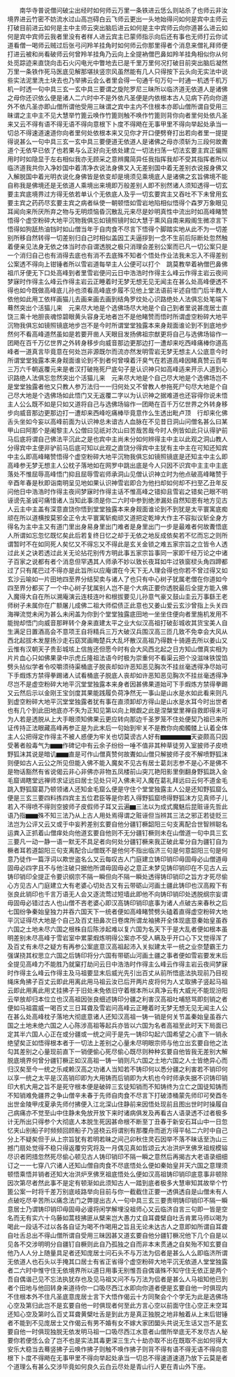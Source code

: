 <!-- { "loadSidebar": true } -->
　　南华寺普说僧问破尘出经时如何师云万里一条铁进云恁么则站杀了也师云非汝境界进云竹密不妨流水过山高岂碍白云飞师云更出一头地始得问如何是宾中主师云打破目前进云如何是主中主师云突出脑后进云如何是主中宾师云向你道甚么进云如何是宾中宾师云我者里没有者样人进云宾主已蒙师指示向后还有事也无师打云你试道看僧一喝师云贼过后张弓问羚羊挂角时如何师云你那里得者个消息来僧礼拜师便打进云被和尚看破师云何曾羚羊挂角乃云向上全提衲僧巴鼻如羚羊挂角相似你从何处觅踪迹来直饶向击石火闪电光中瞥地去已是千里万里何况打破目前突出脑后凝然万里一条铁作死马医底见解那堪扶竖宗风虽然能有几人只得按下云头向无实法中说些实法泥里洗土块去也乃举拂云会么者里会得一句通千句万句一时通一机透千机万机一时透一句中具三玄一玄中具三要谓之旋陀罗尼三昧所以临济道无依道人是诸佛之母你还识依么便是诸人二六时中不是外依凡圣便是内依根本古人见病下药向你道外不依凡圣亦即山僧所谓他受用三昧谓之宾中主内不住根本亦即山僧所谓自受用三昧谓之主中主不见大慧举竹篦云唤作竹篦则触不唤作竹篦则背你向者里何处依凡圣来又云不得有语不得无语不得向意根下卜度不得飏在无事甲里不得向举起处承当一切总不得速道速道你向者里何处依根本来又见你才开口便劈脊打出若向者里一提提得说甚么一句中具三玄一玄中具三要便道无依道人是诸佛之母亦须斩为三段何故聻道个无依早已依了也若果与么正好向无依处建立一切法扫荡一切法玄要主宾正偏照用时时如隐显于左右相似我亦无顾采之意辨魔简异任我指挥我却不受其指挥者所以临济道我共你入净妙国中着清净衣说法身佛又入无差别国中着无差别衣说报身佛又入解脱国中着光明衣说化身佛皆是依变却是境须见乘境底人是诸佛之玄旨佛境不能自称我是佛境还是无依道人乘境出来境即万般差别人即不别然诸人须知透得一切玄要主宾底境界过方得无依若单认个无依底人及乎一切玄要宾主又吞吐不下未曾用玄要主宾之药药尽玄要主宾之病者纵使一朝顿悟如雪岩地陷相似悟得个森罗万象眼见耳闻向来所厌所弃之物与无明烦恼昏沉散乱元来尽是妙明真性中流出时如高峰睹赞悟得个虚空粉碎大地平沉物我俱忘如镜照镜时如大慧于熏风自南来殿阁生微凉言下悟得如狗舐热油铛时如山僧当年于自肉食不尽言下悟得个脚踏实地从此不为一切差别所移自然转得一切差别归自己时相似盖因工夫逼拶到一念不生前后际断处忽然触着便亲见法身无依之体当时亦自谓透脱之极只消理会差别公案而已凡一切公案只是一个消归自己也有消得去底也有消不去底殊不知者个悟处作业法我未忘入不得差别公案透不得向上钳锤者所以雪岩道每举主人公便可以打个　跳莫教举着衲僧巴鼻佛祖爪牙便无下口处高峰到者里雪岩便问云日中浩浩时作得主么峰云作得主岩云夜间梦寐时作得主么峰云作得主岩云正睡着时无梦无想无见无闻主在甚么处高峰便透不得也如今既做高峰底儿孙也须看高峰底步履不见他上堂法语前半述自悟门后半教人依他如此用工依样画猫儿去画来画去画到结角罗纹处心识路绝处人法俱忘处笔端下蓦然突出个活猫儿来　元来尽大地是个选佛场尽大地是个自己到者里说甚庞居士直饶三乘十地胆丧魂惊碧眼黄头容身无地者岂不是他睹赞而悟时所谓虚空粉碎大地平沉物我俱忘如镜照镜底地步岂不是今时所谓堂堂独露本来身觌面谁论到不到底地步然何不看高峰道然虽如是若要开凿人天眼目发扬佛祖宗猷更将自己与选佛场镕作一团飏在百千万亿世界之外转身移步向威音那边更那边打一遭却来吃西峰痛棒你道高峰者一道真言毕竟意在何处岂非源既尔而流亦然发明雪岩无梦无想主人公底意今时所谓堂堂独露本来身觌面谁论到不到者何曾嗅着汗臭气在若道高峰因睹真赞云百年三万六千朝返覆元来是者汉打破拖死尸底句子是认识神只如高峰适来开示人道到心识路绝人法俱忘忽然突出个活猫儿来　元来尽大地是个自己尽大地是个选佛场岂不是堂堂独露者他又只教人参万法归一一归何处又不曾教人参拖死尸句尽大地是个自己尽大地是个选佛场如此悟门又无返覆二字以为认识神之据难道也还容得你说未悟主人公么既不如是只如又道将自己与选佛场镕作一团飏在百千万亿世界之外转身移步向威音那边更那边打一遭却来西峰吃痛棒毕竟意作么生透出毗卢顶　行却来化佛舌头坐如今妄以高峰前面为认识神总未谙古人血脉在不见昔日洞山问僧名甚么曰某甲山曰阿那个是阇黎主人公僧曰见祇对次山曰苦哉苦哉今时人例皆如此只认得驴前马后底将谓自己佛法平沉此之是也宾中主尚未分如何辨得主中主以此观之洞山教人分得宾中主便非驴前马后底可知以此观之直饶分得宾中主犹有主中主在可知还知宾中主么即高峰睹赞悟得个虚空粉碎大地平沉物我俱忘如镜照镜底是还知主中主么即高峰参无梦无想主人公枕子落地如在网罗中跳出底是今人只因不识宾中主主中主底落处不惟屈辱高峰悟门抑且屈辱雪岩师承洞山见僧认识神立时为他点破高峰睹赞于辛酉年春是秋即诣南明呈见地如果认识神雪岩即合为他扫却如何却不扫至乙丑年反问他日中浩浩时作得主夜间梦寐时作得主话不惟高峰之错抑且雪岩之错矣己眼不明诬谤先圣诚可痛惜诸人当知此事须是你二六时中参到绝渗漏处自然知恩有地方见古人云主中主盖有深意直饶你悟到堂堂独露本来身觌面谁论到不到犹是太平寰寓底痴顽在所以道横按莫邪全正令太平寰寓斩痴顽又道把定乾坤大作主不容拟议斩全身方得名为主中主又有道门里出身易身里出门难者是身里出门一步是最难者何故聻悟底人所谓如忘忽忆既忆矣此后若复终日忆之却于无依之地反成依矣若不忆而忘之则所谓暂时不在如同死人矣忆又不得忘又不得此是玄关金锁之难五家宗旨之立皆令人透过此关之诀若透过此关无论拈花别传方明此事五家宗旨事同一家即千经万论之中诸子百家之说都有者个消息但罕遇其人师承不妙以致长夜耳如牛过铁窗棂头角四蹄都过了只有尾巴过不得亦是此旨所以应庵谓在今天下无人理会得也你若不曾过得又如玄沙云喻如一片田地四至界分结契卖与诸人了也只有中心树子犹属老僧在你道如今四至界分都买了一个中心树子犹属别人岂不是个大病正要你透脱最后全提方能入佛入魔得大自在所以溯庵演云连枝连叶和根拔要见儿孙意气豪又鼓山圭云万事繇王老师树子未属你在广额屠儿成佛二祖大师偿债正此意也又姜山爱云玄沙曾指上头关四海禅流觉未闲为甚么未闲盖为你到个堂堂独露底田地一坐坐住便向者里施机发用不能抛却悟门向威音那畔转个身来直建太平之业大似汉高祖打破彭城收其货宝美人自生满足日置酒高会不意项王自将精兵三万大破汉兵围汉高三匝几致不免幸会大风从西北起拔木发屋扬沙走石窈冥画晦楚兵大乱坏散汉高祖乃得数十骑遁去所以姜山又云惟有汉朝天子贵彭城垓上信旌还但愿今时有会大风西北起之日方知山僧真实相为片片血心只如佛果录中示虎丘隆祖法语今时极为崇重何不看渠云把个没滋味铁馂馅劈头拈似学者令咬嚼须待渠桶底子脱丧却如许恶知恶见胸次不挂丝毫透得净尽始可下手煆炼方禁得拳踢诸人试看桶底子脱底人丧却如许恶知恶见胸次不挂丝毫透得净尽岂不是虚空粉碎大地平沉堂堂独露本来身者因甚佛果道始可下手煆炼方禁得拳踢又云然后示以金刚王宝剑度其果能践履负荷净然无一事山是山水是水如此看来则凡到虚空粉碎大地平沉堂堂独露者犹有事在直须卸却方得山是山水是水耳今时出世者也有几个到此田地底亦不失为正知见第以向上眼觑之此是涅槃堂里禅自救即得未可为人若是透脱从上大手眼须知佛果云更应转向那边千圣罗笼不住处便契乃祖已来所证传持正法眼藏高峰再参正是为此末后一句始到牢关不是教你向痴髑髅上认着全体主人公把得定作得主不被人惑便为牢关也切莫谤古人好有▆▆▆▆▆天姿颇高只因受著者般毒气为▆▆作碑记中有云余子纷纷一唾不值非其种草徒劳入室披师子皮喷野狐沫其说是暗讥▆▆直是可作山僧真赞何故聻如山僧只解披师子皮不解喷野狐沫则便如古人云公之所见但能入佛不能入魔矣不见古有居士葛剡志参不是心不是佛不是物话豁然有省说偈云非心非佛亦非物五凤楼前山突兀艳阳影里倒翻身野狐跳入金毛窟谒瞎堂远禅师求证远曰居士见处只可入佛未可入魔在葛礼拜远曰云何不道金毛跳入野狐窟葛乃顿领诸人还知金毛窟么便是守住个堂堂独露主人公是还知野狐窟么便是三玄三要四料拣四宾主五位君臣等是你若入得野狐窟喷得野狐沫方见真师子儿若入不得喷不得则空披师子皮假师子耳又云遍▆三法以为成式魔魅后昆赃诬先哲此语乃指▆▆殊不知三法乃从上古人用处焉得谓之赃诬但当辨其三法之邪正若徒贬三法岂为公评又云又或于中妄矜差别玄要自他分疆钉橛韶阳三句支离配合世智辨聪名运粪入正抓着山僧痒处向他道玄要自他则不无分疆钉橛则未在山僧道一句中具三玄三要凡一动一静一语一默无不具足者向何处分疆钉橛来我正破此辈分自为疆钉自为橛者耳若道韶阳三句支离配合山僧既不是他何不指出临济三句是何意韶阳三句是何意乃徒作一篇浮词以欺世盗名么又云每叹古人门庭建立铸印销印毋固毋必山僧道毋固毋必四字且不与他注破只据他所谓毋固毋必之意正未梦见铸印销印在不见古人云铸印销印全提正令要识纲宗不隔一瞬但向不隔一瞬处透得铸印销印之旨方才死尽偷心方见古人门庭建立大有老婆心切处古又有云带砺山河画土疆此铸印也汉高殿下有张良此销印也千言万语无人会又逐流莺过短墙此即他不向铸印销印处透脱纲宗妄谓毋固毋必错过古人也山僧不吝老婆心即汉高铸印销印底事为诸人点破古来春秋之后七国纷争秦始皇独力并吞六国天下一统者便如高峰睹赞劈头磕着直得虚空粉碎大地平沉证得尽大地是个自己及百丈扭鼻次日卷席所谓龙袖拂开全体现底意秦始皇虽吞六国之土地未尽六国之根株自后陈涉起难以复六国为名天下于是大乱者便如根本虽明差别未尽高峰于雪岩室中累蒙煆炼明得公案亦不受人瞒及乎开口心下又觉得浑了及百丈有未尽之疑方有再参公案底意汉高祖起沛入关拟建太平一统之业奈楚霸王力强谋挠其权思立六国之后铸印将分六国有带砺山河画土疆之事者便如雪岩要发末后全提见高峰力不能胜乃就窠打劫问云日中浩浩时作得主么峰云作得主岩云夜间梦寐时作得主么峰云作得主及马祖要显末后威光先引出百丈从前所悟底法执现前乃目视绳床角拂子百丈云即此用离此用马祖云汝已后开两片皮将何为人丈取拂子竖起马祖云即此用离此用丈挂拂子于旧处未免依旧守着根本所以真净云有大威光不能现汾阳云举放却归本位立也汉高祖因张良细述铸印分疆之利害汉高祖吐哺怒骂即刻销之者便如马祖震威一喝百丈三日耳聋及雪岩问高峰云正睡着时无梦无想无见无闻主人公在甚么处高峰枕子落地大彻底意诸人还知汉高祖一铸一销是何关节盖秦始皇虽吞六国之土地未绝六国之人心陈涉高祖等起兵亦皆以六国为名者高祖至此时天下局面已定其半六国人心正在或分疆或一统之间于是先一铸印勾起六国希望之心直下一销永绝望矣正如悟得根本者于一切法上差别之心量未尽明眼宗师与他立出玄要自他之法勾其差别之心量现前直下一销便偷心死尽偷心既尽则种种玄要自他皆我无差别大解脱底境界何曾分疆钉橛正如汉高祖一铸一销则凡六国之土地六国之人士皆绝异心而归汉矣至今一统之乐咸赖汉高之功诸人当知若不铸印何以悉分疆之利害若不销印何以享一统之太平是汉高销印即为大用铸而后销即为大机也今时师承失据不识铸印销印大机大用之旨不是死守根本便是破碎三玄徒知销而不知铸终为立亡之国徒知铸而不知销难免疆界之争山僧辛未春于先师自肉食不尽言下打破漆桶蒙先师印可癸酉冬出世金陵甲戌夏承先师付拂便入江北深山住静前来因悟处现前且图出世时时操履自己病痛亦不觉至山中住静未免放开放下来时诸病俱发及再看古人语录透不过者极多计无所出只得参个大彻底人本脱生死因甚命根不断至丁丑春于新安石耳山中一日忽忆夹山别船子时频频回顾船子乃竖桡云将谓别有那覆舟而逝方得平帖二六时中自己分上不疑矣但于从上宗旨犹有若明若昧之间己卯秋住灵石因举不落不昧话至沩山三撼门扇处觉得不稳只得返覆穷究将及一月偶见真如哲颂云大冶洪炉烹佛烹祖规模镕尽识者罔措忽然死尽偷心顿见古人铸印销印不隔一瞬之意然后再揭古大老语录细细订之一一七穿八穴诸人还知山僧自肉食不尽底悟处么便如秦始皇并天六国之意理须顿悟乘悟并销者还知大冶洪炉烹佛烹祖底悟处么便如汉高祖铸印销印底意事非顿除因次第尽者然此事不是定有顿渐如此须知古人一踏到底者极多大慧审知其故举个竹篦公案一时将千差万别底岐路举向目前与你一截截住正要一透俱透自是山僧未有人点破吃尽辛苦所以痛念法门之弊提出古人一句中具三玄三要贵明铸印销印不隔一瞬意居士乃谓铸印销印毋固毋必谩将闲学解埋没祖师心又云临济自言三句即一皆是空名而无有实六十乌藤如蒿枝拂匪从檗来岂大愚力丈自耳聋檗自吐舌肯累马师以喝为喝此一段话不过以各各自证为喝不作喝用之旨且无论未达古人之意即如所谓自耳聋自吐舌总出不得山僧所谓自受用三昧因甚又道玄要自他分疆钉橛况他下几个自是以见各不交涉明明分自疆钉自橛则此自乃孤独之自而非本末贯通之自矣殆不知玄要自他乃人人分上随量具足者还知庞居士问石头不与万法为侣者是甚么人么即临济所谓无依道人也石头以手掩其口居士有省正省得个虚空粉碎大地平沉无依道人堂堂独露者二六时中惟守住无依境界所以道日用事无别惟吾自偶谐殊不知守住无依正是两个吾自偶谐己见不忘法执犹存也及见马祖又问不与万法为侣者是甚么人马祖知他已到者个田地与他回转身来道待你一口吸尽西江水即向你道者便是玄要自他一时俱现内不住根本外不住凡圣底意庞居士言下大悟作偈云十方同聚会个个学无为此是选佛场心空及第归此岂不是玄要自他一时俱现者何至此方言心空以前面守住心空正未空耳还知心空及第时么百丈耳聋黄檗吐舌是到此方是真正独脱之地非触着从上末后钳锤者不能到不见庞居士又作偈云有男不婚有女不嫁大家团圞头共说无生话又岂不是玄要自他一时俱现独脱无依发明马祖一口吸尽西江水意者山僧所举底无不发尽古人秘要你若便恁么会了岂不也是实法其毒更深三生六十劫亦取不出在既取不出如何得大安乐大稳当去蓦竖拂子云唤作拂子则触不唤作拂子则背不得有语不得无语不得向意根下卜度不得飏在无事甲里不得向举起处承当一切总不得速道速道乃放下云莫是者个道理么有甚么交涉毕竟如何良久云白云尽处是青山行人更在青山外下座。
